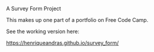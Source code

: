 A Survey Form Project

This makes up one part of a portfolio on Free Code Camp.

See the working version here:

https://henriqueandras.github.io/survey_form/